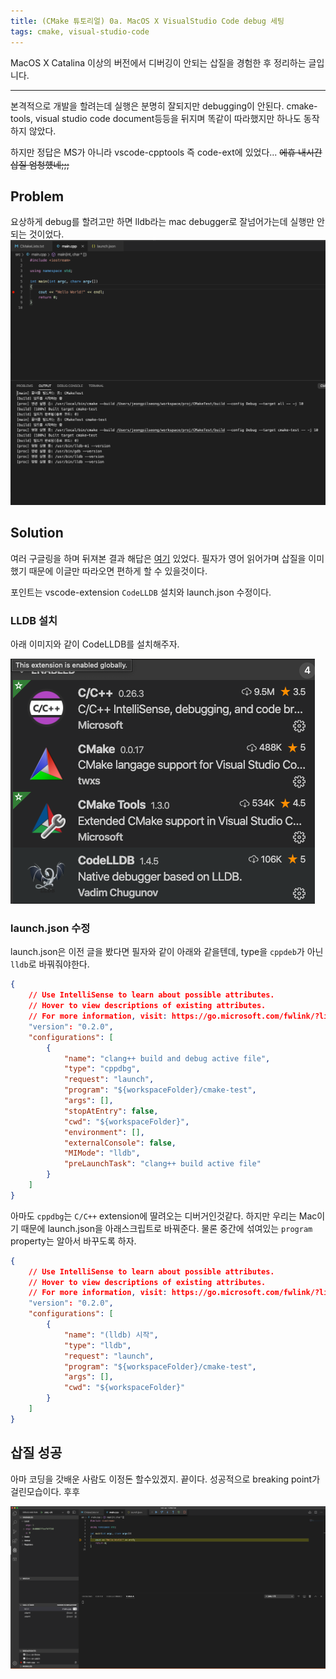 ```yaml
---
title: (CMake 튜토리얼) 0a. MacOS X VisualStudio Code debug 세팅
tags: cmake, visual-studio-code
---
```


 MacOS X Catalina 이상의 버전에서 디버깅이 안되는 삽질을 경험한 후 정리하는 글입니다.
<!--more-->

---
 
 본격적으로 개발을 할려는데 실행은 분명히 잘되지만 debugging이 안된다. cmake-tools, visual studio code document등등을 뒤지며 똑같이 따라했지만 하나도 동작하지 않았다.

 하지만 정답은 MS가 아니라 vscode-cpptools 즉 code-ext에 있었다...  ~~에휴 내시간 삽질 엄청헀네;;;~~ 

## Problem

 요상하게 debug를 할려고만 하면 lldb라는 mac debugger로 잘넘어가는데 실행만 안되는 것이었다.
 ![img2](/assets/images/2020-02-17/1.png)

## Solution

 여러 구글링을 하며 뒤져본 결과 해답은 [여기](https://github.com/microsoft/vscode-cpptools/issues/3829) 있었다. 필자가 영어 읽어가며 삽질을 이미 했기 때문에 이글만 따라오면 편하게 할 수 있을것이다.

 포인트는 vscode-extension `CodeLLDB` 설치와 launch.json 수정이다.

### LLDB 설치 

 아래 이미지와 같이 CodeLLDB를 설치해주자.

![img2](/assets/images/2020-02-17/2.png)

### launch.json 수정

 launch.json은 이전 글을 봤다면 필자와 같이 아래와 같을텐데, type을 `cppdeb`가 아닌 `lldb`로 바꿔줘야한다.

```json
{
    // Use IntelliSense to learn about possible attributes.
    // Hover to view descriptions of existing attributes.
    // For more information, visit: https://go.microsoft.com/fwlink/?linkid=830387
    "version": "0.2.0",
    "configurations": [
        {
            "name": "clang++ build and debug active file",
            "type": "cppdbg",
            "request": "launch",
            "program": "${workspaceFolder}/cmake-test",
            "args": [],
            "stopAtEntry": false,
            "cwd": "${workspaceFolder}",
            "environment": [],
            "externalConsole": false,
            "MIMode": "lldb",
            "preLaunchTask": "clang++ build active file"
        }
    ]
}
```

 아마도 `cppdbg`는  `C/C++` extension에 딸려오는 디버거인것같다. 하지만 우리는 Mac이기 때문에 launch.json을 아래스크립트로 바꿔준다. 물론 중간에 섞여있는 `program` property는 알아서 바꾸도록 하자.

```json
{
    // Use IntelliSense to learn about possible attributes.
    // Hover to view descriptions of existing attributes.
    // For more information, visit: https://go.microsoft.com/fwlink/?linkid=830387
    "version": "0.2.0",
    "configurations": [
        {
            "name": "(lldb) 시작",
            "type": "lldb",
            "request": "launch",
            "program": "${workspaceFolder}/cmake-test",
            "args": [],
            "cwd": "${workspaceFolder}"
        }
    ]
}
```

## 삽질 성공 

 아마 코딩을 갓배운 사람도 이정돈 할수있겠지. 끝이다. 성공적으로 breaking point가 걸린모습이다. 후후 

![img4](/assets/images/2020-02-17/4.png)